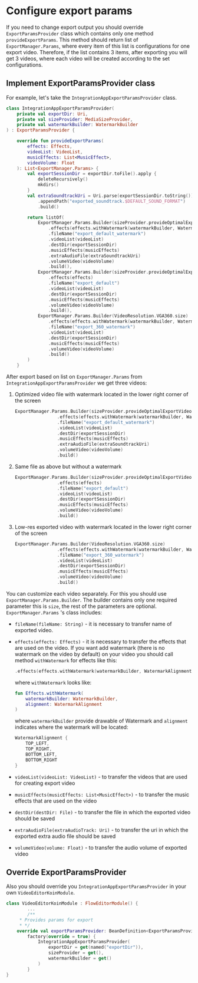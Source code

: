 # Configure export params

If you need to change export output you should override `ExportParamsProvider` class which contains only one method `provideExportParams`. This method should return list of `ExportManager.Params`, where every item of this list is configurations for one export video. Therefore, if the list contains 3 items, after exporting you will get 3 videos, where each video will be created according to the set configurations. 

## Implement ExportParamsProvider class

For example, let's take the `IntegrationAppExportParamsProvider` class.

```kotlin
class IntegrationAppExportParamsProvider(
    private val exportDir: Uri,
    private val sizeProvider: MediaSizeProvider,
    private val watermarkBuilder: WatermarkBuilder
) : ExportParamsProvider {

    override fun provideExportParams(
        effects: Effects,
        videoList: VideoList,
        musicEffects: List<MusicEffect>,
        videoVolume: Float
    ): List<ExportManager.Params> {
        val exportSessionDir = exportDir.toFile().apply {
            deleteRecursively()
            mkdirs()
        }
        val extraSoundtrackUri = Uri.parse(exportSessionDir.toString()).buildUpon()
            .appendPath("exported_soundtrack.$DEFAULT_SOUND_FORMAT")
            .build()

        return listOf(
            ExportManager.Params.Builder(sizeProvider.provideOptimalExportVideoSize())
                .effects(effects.withWatermark(watermarkBuilder, WatermarkAlignment.BOTTOM_RIGHT))
                .fileName("export_default_watermark")
                .videoList(videoList)
                .destDir(exportSessionDir)
                .musicEffects(musicEffects)
                .extraAudioFile(extraSoundtrackUri)
                .volumeVideo(videoVolume)
                .build(),
            ExportManager.Params.Builder(sizeProvider.provideOptimalExportVideoSize())
                .effects(effects)
                .fileName("export_default")
                .videoList(videoList)
                .destDir(exportSessionDir)
                .musicEffects(musicEffects)
                .volumeVideo(videoVolume)
                .build(),
            ExportManager.Params.Builder(VideoResolution.VGA360.size)
                .effects(effects.withWatermark(watermarkBuilder, WatermarkAlignment.BOTTOM_RIGHT))
                .fileName("export_360_watermark")
                .videoList(videoList)
                .destDir(exportSessionDir)
                .musicEffects(musicEffects)
                .volumeVideo(videoVolume)
                .build()
        )
    }
```

After export based on list on `ExportManager.Params` from `IntegrationAppExportParamsProvider` we get three videos:

1. Optimized video file with watermark located in the lower right corner of the screen

    ```kotlin
    ExportManager.Params.Builder(sizeProvider.provideOptimalExportVideoSize())
                    .effects(effects.withWatermark(watermarkBuilder, WatermarkAlignment.BOTTOM_RIGHT))
                    .fileName("export_default_watermark")
                    .videoList(videoList)
                    .destDir(exportSessionDir)
                    .musicEffects(musicEffects)
                    .extraAudioFile(extraSoundtrackUri)
                    .volumeVideo(videoVolume)
                    .build()
    ```

2. Same file as above but without a watermark

    ```kotlin
    ExportManager.Params.Builder(sizeProvider.provideOptimalExportVideoSize())
                    .effects(effects)
                    .fileName("export_default")
                    .videoList(videoList)
                    .destDir(exportSessionDir)
                    .musicEffects(musicEffects)
                    .volumeVideo(videoVolume)
                    .build()
    ```

3. Low-res exported video with watermark located in the lower right corner of the screen

    ```kotlin
    ExportManager.Params.Builder(VideoResolution.VGA360.size)
                    .effects(effects.withWatermark(watermarkBuilder, WatermarkAlignment.BOTTOM_RIGHT))
                    .fileName("export_360_watermark")
                    .videoList(videoList)
                    .destDir(exportSessionDir)
                    .musicEffects(musicEffects)
                    .volumeVideo(videoVolume)
                    .build()
    ```

You can customize each video separately. For this you should use `ExportManager.Params.Builder`. The builder contains only one required parameter this is `size`, the rest of the parameters are optional. `ExportManager.Params` 's class includes:

- `fileName(fileName: String)` - it is necessary to transfer name of exported video.
- `effects(effects: Effects)` - it is necessary to transfer the effects that are used on the video. If you want add watermark (there is no watermark on the video by default) on your video you should call method `withWatermark` for effects like this:

    ```kotlin
    .effects(effects.withWatermark(watermarkBuilder, WatermarkAlignment.BOTTOM_RIGHT))
    ```

    where `withWatermark` looks like:

    ```kotlin
    fun Effects.withWatermark(
        watermarkBuilder: WatermarkBuilder,
        alignment: WatermarkAlignment
    )
    ```

    where `watermarkBuilder` provide drawable of Watermark and `alignment` indicates where the watermark will be located:

    ```kotlin
    WatermarkAlignment {
        TOP_LEFT,
        TOP_RIGHT,
        BOTTOM_LEFT,
        BOTTOM_RIGHT
    }
    ```

- `videoList(videoList: VideoList)` - to transfer the videos that are used for creating export video
- `musicEffects(musicEffects: List<MusicEffect>)` - to transfer the music effects that are used on the video
- `destDir(destDir: File)` -  to transfer the file in which the exported video should be saved
- `extraAudioFile(extraAudioTrack: Uri)` - to transfer the uri in which the exported extra audio file should be saved
- `volumeVideo(volume: Float)` - to transfer the audio volume of exported video

## Override ExportParamsProvider

Also you should override you `IntegrationAppExportParamsProvider` in your own `VideoEditorKoinModule`.

```kotlin
class VideoEditorKoinModule : FlowEditorModule() {
		...
		/**
     * Provides params for export
     * */
    override val exportParamsProvider: BeanDefinition<ExportParamsProvider> =
        factory(override = true) {
            IntegrationAppExportParamsProvider(
                exportDir = get(named("exportDir")),
                sizeProvider = get(),
                watermarkBuilder = get()
            )
        }
}
```